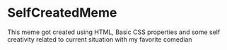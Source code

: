 # SelfCreatedMeme
This meme got created using HTML, Basic CSS properties and some self creativity related to current situation with my favorite comedian 
